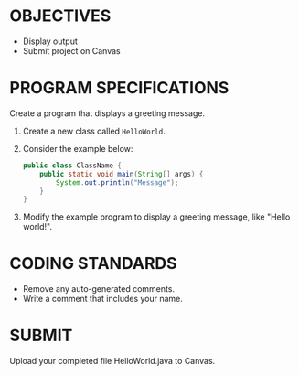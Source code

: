 # OBJECTIVES
- Display output  
- Submit project on Canvas  

# PROGRAM SPECIFICATIONS
Create a program that displays a greeting message.  

1. Create a new class called `HelloWorld`.  
2. Consider the example below:  

   ```java
   public class ClassName {
       public static void main(String[] args) {
           System.out.println("Message");
       }
   }
   ```
3. Modify the example program to display a greeting message, like "Hello world!".
# CODING STANDARDS
- Remove any auto-generated comments.
- Write a comment that includes your name.
# SUBMIT
Upload your completed file HelloWorld.java to Canvas.
